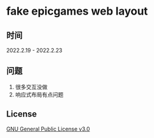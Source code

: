 # fake epicgames web layout

## 时间
2022.2.19 - 2022.2.23

## 问题

1. 很多交互没做
2. 响应式布局有点问题

## License
[GNU General Public License v3.0](LICENSE)